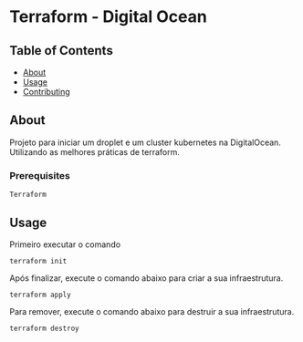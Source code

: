 # Terraform - Digital Ocean

## Table of Contents

- [About](#about)
- [Usage](#usage)
- [Contributing](../CONTRIBUTING.md)

## About <a name = "about"></a>

Projeto para iniciar um droplet e um cluster kubernetes na DigitalOcean.
Utilizando as melhores práticas de terraform.

### Prerequisites


```
Terraform
```

## Usage <a name = "usage"></a>

Primeiro executar o comando
```
terraform init
```
Após finalizar, execute o comando abaixo para criar a sua infraestrutura.
```
terraform apply
```
Para remover, execute o comando abaixo para destruir a sua infraestrutura.
```
terraform destroy
```
